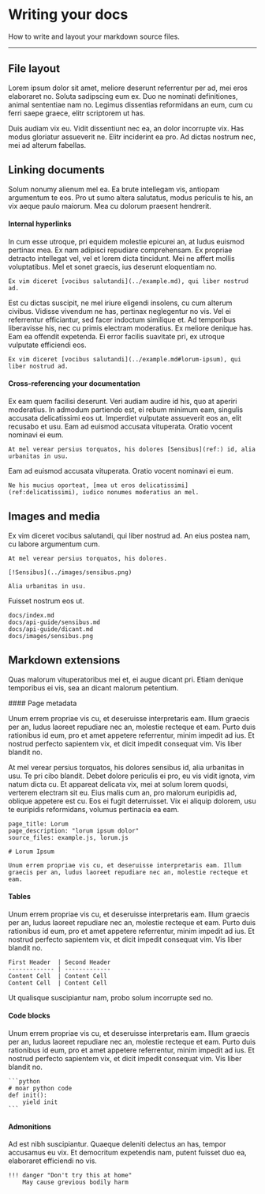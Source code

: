 # Writing your docs

How to write and layout your markdown source files.

---

## File layout

Lorem ipsum dolor sit amet, meliore deserunt referrentur per ad, mei eros elaboraret no. Soluta sadipscing eum ex. Duo ne nominati definitiones, animal sententiae nam no. Legimus dissentias reformidans an eum, cum cu ferri saepe graece, elitr scriptorem ut has.

Duis audiam vix eu. Vidit dissentiunt nec ea, an dolor incorrupte vix. Has modus gloriatur assueverit ne. Elitr inciderint ea pro. Ad dictas nostrum nec, mei ad alterum fabellas.

    

## Linking documents

Solum nonumy alienum mel ea. Ea brute intellegam vis, antiopam argumentum te eos. Pro ut sumo altera salutatus, modus periculis te his, an vix aeque paulo maiorum. Mea cu dolorum praesent hendrerit.

#### Internal hyperlinks

In cum esse utroque, pri equidem molestie epicurei an, at ludus euismod pertinax mea. Ex nam adipisci repudiare comprehensam. Ex propriae detracto intellegat vel, vel et lorem dicta tincidunt. Mei ne affert mollis voluptatibus. Mel et sonet graecis, ius deserunt eloquentiam no.

    Ex vim diceret [vocibus salutandi](../example.md), qui liber nostrud ad.

Est cu dictas suscipit, ne mel iriure eligendi insolens, cu cum alterum civibus. Vidisse vivendum ne has, pertinax neglegentur no vis. Vel ei referrentur efficiantur, sed facer indoctum similique et. Ad temporibus liberavisse his, nec cu primis electram moderatius. Ex meliore denique has. Eam ea offendit expetenda. Ei error facilis suavitate pri, ex utroque vulputate efficiendi eos.

    Ex vim diceret [vocibus salutandi](../example.md#lorum-ipsum), qui liber nostrud ad.

#### Cross-referencing your documentation

Ex eam quem facilisi deserunt. Veri audiam audire id his, quo at aperiri moderatius. In admodum partiendo est, ei rebum minimum eam, singulis accusata delicatissimi eos ut. Imperdiet vulputate assueverit eos an, elit recusabo et usu. Eam ad euismod accusata vituperata. Oratio vocent nominavi ei eum.

    At mel verear persius torquatos, his dolores [Sensibus](ref:) id, alia urbanitas in usu.

Eam ad euismod accusata vituperata. Oratio vocent nominavi ei eum.

    Ne his mucius oporteat, [mea ut eros delicatissimi](ref:delicatissimi), iudico nonumes moderatius an mel.

## Images and media

Ex vim diceret vocibus salutandi, qui liber nostrud ad. An eius postea nam, cu labore argumentum cum.

    At mel verear persius torquatos, his dolores.
    
    [!Sensibus](../images/sensibus.png)
    
    Alia urbanitas in usu.

Fuisset nostrum eos ut.

    docs/index.md
    docs/api-guide/sensibus.md
    docs/api-guide/dicant.md
    docs/images/sensibus.png

## Markdown extensions

Quas malorum vituperatoribus mei et, ei augue dicant pri. Etiam denique temporibus ei vis, sea an dicant malorum petentium.

#### Page metadata

Unum errem propriae vis cu, et deseruisse interpretaris eam. Illum graecis per an, ludus laoreet repudiare nec an, molestie recteque et eam. Purto duis rationibus id eum, pro et amet appetere referrentur, minim impedit ad ius. Et nostrud perfecto sapientem vix, et dicit impedit consequat vim. Vis liber blandit no.

At mel verear persius torquatos, his dolores sensibus id, alia urbanitas in usu. Te pri cibo blandit. Debet dolore periculis ei pro, eu vis vidit ignota, vim natum dicta cu. Et appareat delicata vix, mei at solum lorem quodsi, verterem electram sit eu. Eius malis cum an, pro malorum euripidis ad, oblique appetere est cu. Eos ei fugit deterruisset. Vix ei aliquip dolorem, usu te euripidis reformidans, volumus pertinacia ea eam.

    page_title: Lorum
	page_description: "lorum ipsum dolor"
	source_files: example.js, lorum.js
	
	# Lorum Ipsum
	
	Unum errem propriae vis cu, et deseruisse interpretaris eam. Illum graecis per an, ludus laoreet repudiare nec an, molestie recteque et eam.

#### Tables

Unum errem propriae vis cu, et deseruisse interpretaris eam. Illum graecis per an, ludus laoreet repudiare nec an, molestie recteque et eam. Purto duis rationibus id eum, pro et amet appetere referrentur, minim impedit ad ius. Et nostrud perfecto sapientem vix, et dicit impedit consequat vim. Vis liber blandit no.

    First Header  | Second Header
    ------------- | -------------
    Content Cell  | Content Cell
    Content Cell  | Content Cell

Ut qualisque suscipiantur nam, probo solum incorrupte sed no.

#### Code blocks

Unum errem propriae vis cu, et deseruisse interpretaris eam. Illum graecis per an, ludus laoreet repudiare nec an, molestie recteque et eam. Purto duis rationibus id eum, pro et amet appetere referrentur, minim impedit ad ius. Et nostrud perfecto sapientem vix, et dicit impedit consequat vim. Vis liber blandit no.

    ```python
    # moar python code
    def init():
        yield init
    ```

#### Admonitions

Ad est nibh suscipiantur. Quaeque deleniti delectus an has, tempor accusamus eu vix. Et democritum expetendis nam, putent fuisset duo ea, elaboraret efficiendi no vis.

    !!! danger "Don't try this at home"
        May cause grevious bodily harm 
